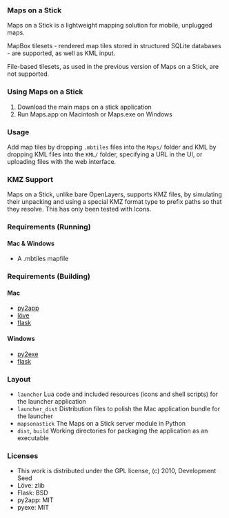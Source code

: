 ### Maps on a Stick

Maps on a Stick is a lightweight mapping solution for mobile, unplugged maps.

MapBox tilesets - rendered map tiles stored in structured SQLite databases - 
are supported, as well as KML input.

File-based tilesets, as used in the previous version of Maps on a Stick, are 
not supported.

### Using Maps on a Stick

1. Download the main maps on a stick application
2. Run Maps.app on Macintosh or Maps.exe on Windows

### Usage

Add map tiles by dropping `.mbtiles` files into the `Maps/` folder and KML
by dropping KML files into the `KML/` folder, specifying a URL in the UI, or
uploading files with the web interface.

### KMZ Support

Maps on a Stick, unlike bare OpenLayers, supports KMZ files, by simulating 
their unpacking and using a special KMZ format type to prefix paths so that 
they resolve. This has only been tested with Icons.

### Requirements (Running)

#### Mac & Windows

* A .mbtiles mapfile

### Requirements (Building)

#### Mac

* [py2app](http://svn.pythonmac.org/py2app/py2app/trunk/doc/index.html)
* [löve](http://love2d.org/)
* [flask](http://flask.pocoo.org/)

#### Windows

* [py2exe](http://www.py2exe.org/)
* [flask](http://flask.pocoo.org/)

### Layout

* `launcher` Lua code and included resources (icons and shell scripts) for the launcher application
* `launcher_dist` Distribution files to polish the Mac application bundle for the launcher
* `mapsonastick` The Maps on a Stick server module in Python
* `dist`, `build` Working directories for packaging the application as an executable

### Licenses

* This work is distributed under the GPL license, (c) 2010, Development Seed
* Löve: zlib 
* Flask: BSD 
* py2app: MIT
* pyexe: MIT
